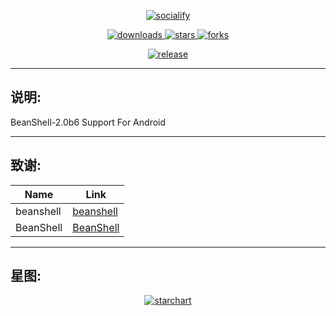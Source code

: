 <p align="center">
    <a href="https://github.com/HdShare/BeanShell">
        <img src="https://socialify.git.ci/HdShare/BeanShell/image?description=1&font=Rokkitt&language=1&name=1&owner=1&theme=Auto" alt="socialify"/>
    </a>
</p>

<p align="center">
    <a href="https://github.com/HdShare/BeanShell/releases">
        <img src="https://img.shields.io/github/downloads/HdShare/BeanShell/total?style=flat-square&label=GithubRepo&labelColor=1b1f23&color=eeeeee" alt="downloads">
    </a>
    <a href="https://github.com/HdShare/BeanShell/stargazers">
        <img src="https://img.shields.io/github/stars/HdShare/BeanShell?style=flat-square&label=Stars&labelColor=1b1f23&color=dfb317" alt="stars">
    </a>
    <a href="https://github.com/HdShare/BeanShell/network/members">
        <img src="https://img.shields.io/github/forks/HdShare/BeanShell?style=flat-square&label=Forks&labelColor=1b1f23&color=97ca00" alt="forks">
    </a>
</p>

<p align="center">
    <a href="https://jitpack.io/#HdShare/BeanShell">
        <img src="https://img.shields.io/jitpack/version/com.github.HdShare/BeanShell?style=flat-square&label=JitPack&labelColor=28c445&color=c8c8c8" alt="release">
    </a>
</p>

---

## 说明:

BeanShell-2.0b6 Support For Android

---

## 致谢:

| Name      | Link                                                           |
|-----------|----------------------------------------------------------------|
| beanshell | [beanshell](https://github.com/beanshell/beanshell/tree/2.0b6) |
| BeanShell | [BeanShell](https://github.com/Hicores/BeanShell)              |

---

## 星图:

<p align="center">
    <a href="https://github.com/HdShare/BeanShell">
        <img src="https://starchart.cc/HdShare/BeanShell.svg?background=%23FFFFFF&axis=%23333333&line=%2328c445" alt="starchart">
    </a>
</p>
